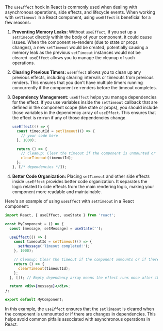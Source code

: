 The `useEffect` hook in React is commonly used when dealing with asynchronous operations, side effects, and lifecycle events. When working with `setTimeout` in a React component, using `useEffect` is beneficial for a few reasons:

1. **Preventing Memory Leaks:**
   Without `useEffect`, if you set up a `setTimeout` directly within the body of your component, it could cause issues. When the component re-renders (due to state or props changes), a new `setTimeout` would be created, potentially causing a memory leak as the previous `setTimeout` instances would not be cleared. `useEffect` allows you to manage the cleanup of such operations.

2. **Clearing Previous Timers:**
   `useEffect` allows you to clean up any previous effects, including clearing intervals or timeouts from previous renders. This ensures that you don't have multiple timers running concurrently if the component re-renders before the timeout completes.

3. **Dependency Management:**
   `useEffect` helps you manage dependencies for the effect. If you use variables inside the `setTimeout` callback that are defined in the component scope (like state or props), you should include those variables in the dependency array of `useEffect`. This ensures that the effect is re-run if any of those dependencies change.

   ```jsx
   useEffect(() => {
     const timeoutId = setTimeout(() => {
       // your code here
     }, 1000);

     return () => {
       // Cleanup: Clear the timeout if the component is unmounted or the dependencies change
       clearTimeout(timeoutId);
     };
   }, [/* dependencies */]);
   ```

4. **Better Code Organization:**
   Placing `setTimeout` and other side effects inside `useEffect` provides better code organization. It separates the logic related to side effects from the main rendering logic, making your component more readable and maintainable.

Here's an example of using `useEffect` with `setTimeout` in a React component:

```jsx
import React, { useEffect, useState } from 'react';

const MyComponent = () => {
  const [message, setMessage] = useState('');

  useEffect(() => {
    const timeoutId = setTimeout(() => {
      setMessage('Timeout completed!');
    }, 1000);

    // Cleanup: Clear the timeout if the component unmounts or if there are any dependencies that change
    return () => {
      clearTimeout(timeoutId);
    };
  }, []); // Empty dependency array means the effect runs once after the initial render

  return <div>{message}</div>;
};

export default MyComponent;
```

In this example, the `useEffect` ensures that the `setTimeout` is cleared when the component is unmounted or if there are changes in dependencies. This helps avoid common pitfalls associated with asynchronous operations in React.
